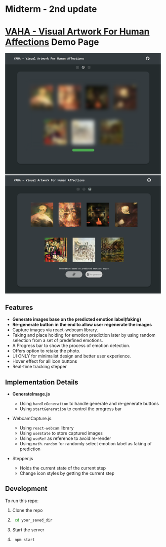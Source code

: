 # Midterm - 2nd update

# [VAHA - Visual Artwork For Human Affections](https://github.com/zxxwxyyy/VAHA/) Demo Page

![t2i](./src/assets/5.png)
![t2i](./src/assets/6.png)

## Features

- **Generate images base on the predicted emotion label(faking)**
- **Re-generate button in the end to allow user regenerate the images**
- Capture images via react-webcam library.
- Faking and place holding for emotion prediction later by using random selection from a set of predefined emotions.
- A Progress bar to show the process of emotion detection.
- Offers option to retake the photo.
- UI ONLY for minimalist design and better user experience.
- Hover effect for all icon buttons
- Real-time tracking stepper

## Implementation Details

- **GenerateImage.js**
    - Using `handleGeneration` to handle generate and re-generate buttons
    - Using `startGeneration` to control the progress bar

- WebcamCapture.js
    - Using `react-webcam` library
    - Using `useState` to store captured images
    - Using `useRef` as reference to avoid re-render
    - Using `math.random` for randomly select emotion label as faking of prediction

- Stepper.js
    - Holds the current state of the current step
    - Change icon styles by getting the current step

## Development 

To run this repo:
1. Clone the repo
2. ```bash
    cd your_saved_dir
3. Start the server
4. ```bash
    npm start
